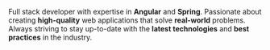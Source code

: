 Full stack developer with expertise in **Angular** and **Spring**. Passionate about creating **high-quality** web applications that solve **real-world** problems. Always striving to stay up-to-date with the **latest technologies** and **best practices** in the industry.

<!---
grilled-pasta/grilled-pasta is a ✨ special ✨ repository because its `README.md` (this file) appears on your GitHub profile.
You can click the Preview link to take a look at your changes.
--->
